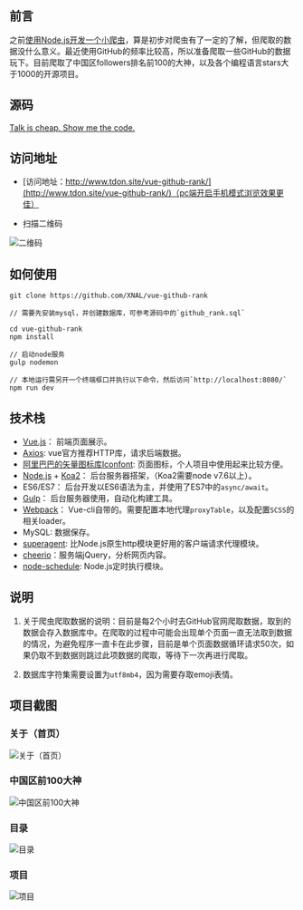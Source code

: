 ## 前言

之前[使用Node.js开发一个小爬虫](https://github.com/XNAL/node-MovieSpider)，算是初步对爬虫有了一定的了解，但爬取的数据没什么意义。最近使用GitHub的频率比较高，所以准备爬取一些GitHub的数据玩下。目前爬取了中国区followers排名前100的大神，以及各个编程语言stars大于1000的开源项目。

## 源码

[Talk is cheap. Show me the code.](https://github.com/XNAL/vue-github-rank)

## 访问地址

- [访问地址：http://www.tdon.site/vue-github-rank/](http://www.tdon.site/vue-github-rank/)（pc端开启手机模式浏览效果更佳）

- 扫描二维码

![二维码](https://github.com/XNAL/vue-github-rank/blob/master/screenshorts/rank-qrcode.png)

## 如何使用

    git clone https://github.com/XNAL/vue-github-rank
    
    // 需要先安装mysql，并创建数据库，可参考源码中的`github_rank.sql`
    
    cd vue-github-rank
    npm install
    
    // 启动node服务
    gulp nodemon 
    
    // 本地运行需另开一个终端框口并执行以下命令，然后访问`http://localhost:8080/`
    npm run dev
    
## 技术栈

- [Vue.js](https://cn.vuejs.org/)： 前端页面展示。
- [Axios](https://github.com/axios/axios): vue官方推荐HTTP库，请求后端数据。
- [阿里巴巴的矢量图标库Iconfont](http://www.iconfont.cn/): 页面图标，个人项目中使用起来比较方便。
- [Node.js](https://nodejs.org/en/) + [Koa2](http://koajs.com/)： 后台服务器搭架，（Koa2需要node v7.6以上）。
- ES6/ES7： 后台开发以ES6语法为主，并使用了ES7中的`async/await`。
- [Gulp](https://gulpjs.com/)： 后台服务器使用，自动化构建工具。
- [Webpack](https://webpack.js.org/)： Vue-cli自带的。需要配置本地代理`proxyTable`，以及配置`SCSS`的相关loader。
- MySQL: 数据保存。
- [superagent](http://visionmedia.github.io/superagent/): 比Node.js原生http模块更好用的客户端请求代理模块。
- [cheerio](https://github.com/cheeriojs/cheerio)：服务端jQuery，分析网页内容。
- [node-schedule](https://github.com/node-schedule/node-schedule): Node.js定时执行模块。

## 说明

1. 关于爬虫爬取数据的说明：目前是每2个小时去GitHub官网爬取数据，取到的数据会存入数据库中。在爬取的过程中可能会出现单个页面一直无法取到数据的情况，为避免程序一直卡在此步骤，目前是单个页面数据循环请求50次，如果仍取不到数据则跳过此项数据的爬取，等待下一次再进行爬取。

2. 数据库字符集需要设置为`utf8mb4`，因为需要存取emoji表情。

## 项目截图

### 关于（首页）

![关于（首页）](https://github.com/XNAL/vue-github-rank/blob/master/screenshorts/about.png)

### 中国区前100大神

![中国区前100大神](https://github.com/XNAL/vue-github-rank/blob/master/screenshorts/china.png)

### 目录

![目录](https://github.com/XNAL/vue-github-rank/blob/master/screenshorts/menu.png)

### 项目

![项目](https://github.com/XNAL/vue-github-rank/blob/master/screenshorts/project.png)
